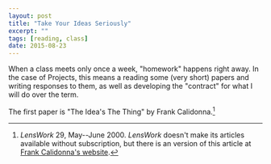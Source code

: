 ```yaml
---
layout: post
title: "Take Your Ideas Seriously"
excerpt: ""
tags: [reading, class]
date: 2015-08-23
---
```


When a class meets only once a week, "homework" happens right away. In the case of Projects, this means a reading some (very short) papers and writing responses to them, as well as developing the "contract" for what I will do over the term.

The first paper is "The Idea's The Thing" by Frank Calidonna.[^1]



[^1]: _LensWork_ 29, May--June 2000. _LensWork_ doesn't make its articles available without subscription, but there is an version of this article at [Frank Calidonna's website](http://fotograves.blogspot.com/2007/04/importance-of-idea-in-your-photography.html).
